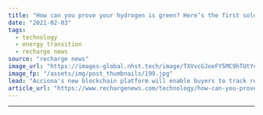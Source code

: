 ```yaml
---
title: "How can you prove your hydrogen is green? Here’s the first solution to guarantee its origin"
date: "2021-02-03"
tags: 
  - technology
  - energy transition
  - recharge news
source: "recharge news"
image_url: "https://images-global.nhst.tech/image/TXVvcGJoeFY5MC9hTUtYcGdJSnVLakM4WTBIa2xUYldnSmg4QmN0Z3VGRT0=/nhst/binary/ddde9c1baaef07016bda1d3f2f57ed8f"
image_fp: "/assets/img/post_thumbnails/199.jpg"
lead: "Acciona's new blockchain platform will enable buyers to track renewable H2 shipments from production to delivery"
article_url: "https://www.rechargenews.com/technology/how-can-you-prove-your-hydrogen-is-green-here-s-the-first-solution-to-guarantee-its-origin/2-1-956564"
---
```


---
